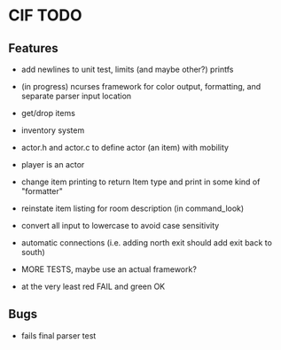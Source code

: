 # CIF TODO

## Features

- add newlines to unit test, limits (and maybe other?) printfs
- (in progress) ncurses framework for color output, formatting, and separate parser input location

- get/drop items
- inventory system
- actor.h and actor.c to define actor (an item) with mobility
- player is an actor
- change item printing to return Item type and print in some kind of "formatter"
- reinstate item listing for room description (in command_look)
- convert all input to lowercase to avoid case sensitivity
- automatic connections (i.e. adding north exit should add exit back to south)

- MORE TESTS, maybe use an actual framework?
- at the very least red FAIL and green OK

## Bugs

- fails final parser test